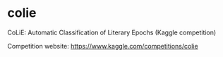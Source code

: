 # colie
CoLiE: Automatic Classification of Literary Epochs (Kaggle competition)


Competition website: https://www.kaggle.com/competitions/colie
